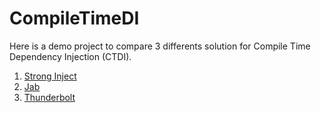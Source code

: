 # CompileTimeDI

Here is a demo project to compare 3 differents solution for Compile Time Dependency Injection (CTDI).

1. [Strong Inject](https://github.com/YairHalberstadt/stronginject)
1. [Jab](https://github.com/pakrym/jab)
1. [Thunderbolt](https://github.com/AlyElhaddad/ThunderboltIoc)
